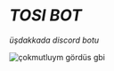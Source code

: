 # *TOSI BOT*
*üşdakkada discord botu*

![çokmutluym gördüs gbi](https://pbs.twimg.com/media/E9DqT8LX0AUkmss?format=jpg&name=large "çokmutluym gördüs gbi")
 